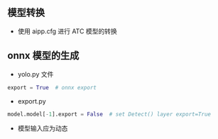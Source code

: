 ## 模型转换
- 使用 aipp.cfg 进行 ATC 模型的转换

## onnx 模型的生成
- yolo.py 文件
```python
export = True  # onnx export
```
- export.py
```python
model.model[-1].export = False  # set Detect() layer export=True
```
- 模型输入应为动态
